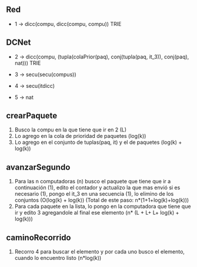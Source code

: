 Red
---
* 1 -> dicc(compu, dicc(compu, compu)) TRIE


DCNet
-----

* 2 -> dicc(compu, (tupla(colaPrior(paq),
                          conj(tupla(paq, it_3)),
                          conj(paq),
                          nat)))                          TRIE

* 3 -> secu(secu(compus))
* 4 -> secu(itdicc)
* 5 -> nat

crearPaquete
------------


1. Busco la compu en la que tiene que ir en 2 (L)
2. Lo agrego en la cola de prioridad de paquetes (log(k))
3. Lo agrego en el conjunto de tuplas(paq, it) y el de paquetes (log(k) + log(k))


avanzarSegundo
--------------

1. Para las n computadoras (n) busco el paquete que tiene que ir a continuación (1), edito el contador y actualizo la que mas envió si es necesario (1), pongo el it_3 en una secuencia (1), lo elimino de los conjuntos (O(log(k) + log(k))   (Total de este paso: n\*(1+1+log(k)+log(k)))
2. Para cada paquete en la lista, lo pongo en la computadora que tiene que ir y edito 3 agregandole al final ese elemento (n\* (L + L+ L+ log(k) + log(k)))

caminoRecorrido
---------------
1. Recorro 4 para buscar el elemento y por cada uno busco el elemento, cuando lo encuentro listo (n\*log(k))




